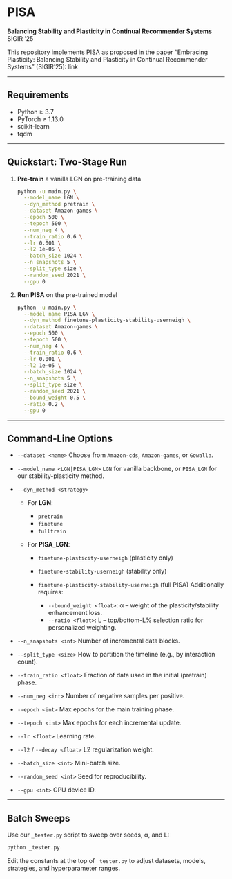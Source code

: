 # PISA
**Balancing Stability and Plasticity in Continual Recommender Systems**  
SIGIR ’25

This repository implements PISA as proposed in the paper “Embracing Plasticity: Balancing Stability and Plasticity in Continual Recommender Systems” (SIGIR’25): link

---

## Requirements

* Python ≥ 3.7
* PyTorch ≥ 1.13.0
* scikit-learn
* tqdm
___

## Quickstart: Two-Stage Run

1. **Pre-train** a vanilla LGN on pre-training data

   ```bash
   python -u main.py \
     --model_name LGN \
     --dyn_method pretrain \
     --dataset Amazon-games \
     --epoch 500 \
     --tepoch 500 \
     --num_neg 4 \
     --train_ratio 0.6 \
     --lr 0.001 \
     --l2 1e-05 \
     --batch_size 1024 \
     --n_snapshots 5 \
     --split_type size \
     --random_seed 2021 \
     --gpu 0
   ```

2. **Run PISA** on the pre-trained model

   ```bash
   python -u main.py \
     --model_name PISA_LGN \
     --dyn_method finetune-plasticity-stability-userneigh \
     --dataset Amazon-games \
     --epoch 500 \
     --tepoch 500 \
     --num_neg 4 \
     --train_ratio 0.6 \
     --lr 0.001 \
     --l2 1e-05 \
     --batch_size 1024 \
     --n_snapshots 5 \
     --split_type size \
     --random_seed 2021 \
     --bound_weight 0.5 \
     --ratio 0.2 \
     --gpu 0
   ```
---


## Command-Line Options

* `--dataset <name>`
  Choose from `Amazon-cds`, `Amazon-games`, or `Gowalla`.

* `--model_name <LGN|PISA_LGN>`
  `LGN` for vanilla backbone, or `PISA_LGN` for our stability-plasticity method.

* `--dyn_method <strategy>`

  * For **LGN**:

    * `pretrain`
    * `finetune`
    * `fulltrain`
  * For **PISA\_LGN**:

    * `finetune-plasticity-userneigh` (plasticity only)
    * `finetune-stability-userneigh` (stability only)
    * `finetune-plasticity-stability-userneigh` (full PISA)
      Additionally requires:

      * `--bound_weight <float>`: α – weight of the plasticity/stability enhancement loss.
      * `--ratio <float>`: L – top/bottom-L% selection ratio for personalized weighting.

* `--n_snapshots <int>`
  Number of incremental data blocks.

* `--split_type <size>`
  How to partition the timeline (e.g., by interaction count).

* `--train_ratio <float>`
  Fraction of data used in the initial (pretrain) phase.

* `--num_neg <int>`
  Number of negative samples per positive.

* `--epoch <int>`
  Max epochs for the main training phase.

* `--tepoch <int>`
  Max epochs for each incremental update.

* `--lr <float>`
  Learning rate.

* `--l2` / `--decay <float>`
  L2 regularization weight.

* `--batch_size <int>`
  Mini-batch size.

* `--random_seed <int>`
  Seed for reproducibility.

* `--gpu <int>`
  GPU device ID.

---

## Batch Sweeps

Use our `_tester.py` script to sweep over seeds, α, and L:

```bash
python _tester.py
```

Edit the constants at the top of `_tester.py` to adjust datasets, models, strategies, and hyperparameter ranges.
